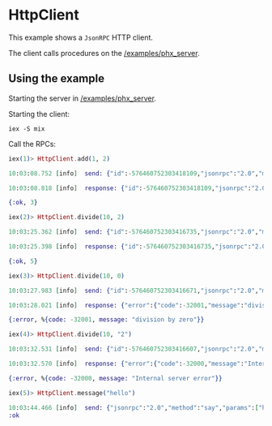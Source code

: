 # HttpClient

This example shows a `JsonRPC` HTTP client.

The client calls procedures on the [/examples/phx_server](/examples/phx_server).

## Using the example

Starting the server in [/examples/phx_server](/examples/phx_server).

Starting the client:
```shell
iex -S mix
```

Call the RPCs:
```elixir
iex(1)> HttpClient.add(1, 2)

10:03:08.752 [info]  send: {"id":-576460752303418109,"jsonrpc":"2.0","method":"add","params":[1,2]}

10:03:08.818 [info]  response: {"id":-576460752303418109,"jsonrpc":"2.0","result":3}

{:ok, 3}

iex(2)> HttpClient.divide(10, 2)

10:03:25.362 [info]  send: {"id":-576460752303416735,"jsonrpc":"2.0","method":"divide","params":[10,2]}

10:03:25.398 [info]  response: {"id":-576460752303416735,"jsonrpc":"2.0","result":5}

{:ok, 5}

iex(3)> HttpClient.divide(10, 0)

10:03:27.983 [info]  send: {"id":-576460752303416671,"jsonrpc":"2.0","method":"divide","params":[10,0]}

10:03:28.021 [info]  response: {"error":{"code":-32001,"message":"division by zero"},"id":-576460752303416671,"jsonrpc":"2.0"}

{:error, %{code: -32001, message: "division by zero"}}

iex(4)> HttpClient.divide(10, "2")

10:03:32.531 [info]  send: {"id":-576460752303416607,"jsonrpc":"2.0","method":"divide","params":[10,"2"]}

10:03:32.570 [info]  response: {"error":{"code":-32000,"message":"Internal server error"},"id":-576460752303416607,"jsonrpc":"2.0"}

{:error, %{code: -32000, message: "Internal server error"}}

iex(5)> HttpClient.message("hello")

10:03:44.466 [info]  send: {"jsonrpc":"2.0","method":"say","params":["hello"]}
:ok
```
